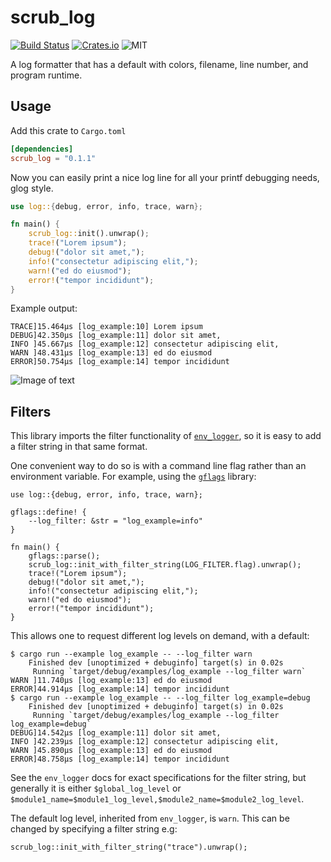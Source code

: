 # scrub_log

[![Build Status][bi]][bl] [![Crates.io][ci]][cl] ![MIT][li]

[bi]: https://travis-ci.org/glalonde/scrub_log.svg?branch=master 
[bl]: https://travis-ci.org/glalonde/scrub_log

[ci]: https://img.shields.io/crates/v/scrub_log.svg
[cl]: https://crates.io/crates/scrub_log/

[li]: https://img.shields.io/badge/license-MIT%2FApache-blue.svg

A log formatter that has a default with colors, filename, line number, and program runtime.

## Usage

Add this crate to `Cargo.toml`

```toml
[dependencies]
scrub_log = "0.1.1"
```

Now you can easily print a nice log line for all your printf debugging needs, glog style.

```rust
use log::{debug, error, info, trace, warn};

fn main() {
    scrub_log::init().unwrap();
    trace!("Lorem ipsum");
    debug!("dolor sit amet,");
    info!("consectetur adipiscing elit,");
    warn!("ed do eiusmod");
    error!("tempor incididunt");
}
```
Example output:
```
TRACE]15.464µs [log_example:10] Lorem ipsum
DEBUG]42.350µs [log_example:11] dolor sit amet,
INFO ]45.667µs [log_example:12] consectetur adipiscing elit,
WARN ]48.431µs [log_example:13] ed do eiusmod
ERROR]50.754µs [log_example:14] tempor incididunt
```
![Image of text](https://glalon.de/content/images/2020/01/scrub_log_screen.png)

## Filters
This library imports the filter functionality of [`env_logger`](https://crates.io/crates/env_logger), so it is easy to add a filter string in that same format.

One convenient way to do so is with a command line flag rather than an environment variable. For example, using the [`gflags`](https://crates.io/crates/gflags) library:
```
use log::{debug, error, info, trace, warn};

gflags::define! {
    --log_filter: &str = "log_example=info"
}

fn main() {
    gflags::parse();
    scrub_log::init_with_filter_string(LOG_FILTER.flag).unwrap();
    trace!("Lorem ipsum");
    debug!("dolor sit amet,");
    info!("consectetur adipiscing elit,");
    warn!("ed do eiusmod");
    error!("tempor incididunt");
}
```
This allows one to request different log levels on demand, with a default:
```
$ cargo run --example log_example -- --log_filter warn
    Finished dev [unoptimized + debuginfo] target(s) in 0.02s
     Running `target/debug/examples/log_example --log_filter warn`
WARN ]11.740µs [log_example:13] ed do eiusmod
ERROR]44.914µs [log_example:14] tempor incididunt
$ cargo run --example log_example -- --log_filter log_example=debug
    Finished dev [unoptimized + debuginfo] target(s) in 0.02s
     Running `target/debug/examples/log_example --log_filter log_example=debug`
DEBUG]14.542µs [log_example:11] dolor sit amet,
INFO ]42.239µs [log_example:12] consectetur adipiscing elit,
WARN ]45.890µs [log_example:13] ed do eiusmod
ERROR]48.758µs [log_example:14] tempor incididunt
```

See the `env_logger` docs for exact specifications for the filter string, but generally it is either `$global_log_level` or `$module1_name=$module1_log_level,$module2_name=$module2_log_level`.

The default log level, inherited from `env_logger`, is `warn`. This can be changed by specifying a filter string e.g:
```
scrub_log::init_with_filter_string("trace").unwrap();
```